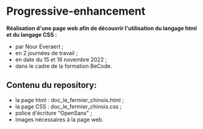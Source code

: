 # Progressive-enhancement
**Réalisation d'une page web afin de découvrir l'utilisation du langage html et du langage CSS :**   
* par Nour Everaert ;
* en 2 journées de travail ;
* en date du 15 et 16 novembre 2022 ;
* dans le cadre de la formation BeCode.

## Contenu du repository:
* la page html : doc_le_fermier_chinois.html ;
* la page CSS : doc_le_fermier_chinois.css ;
* police d'écriture "OpenSans" ;
* images nécessaires à la page web.

